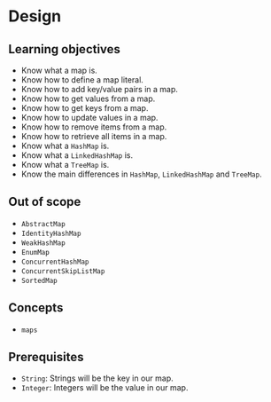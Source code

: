 # Design

## Learning objectives

- Know what a map is.
- Know how to define a map literal.
- Know how to add key/value pairs in a map.
- Know how to get values from a map.
- Know how to get keys from a map.
- Know how to update values in a map.
- Know how to remove items from a map.
- Know how to retrieve all items in a map.
- Know what a `HashMap` is.
- Know what a `LinkedHashMap` is.
- Know what a `TreeMap` is.
- Know the main differences in `HashMap`, `LinkedHashMap` and `TreeMap`.

## Out of scope

- `AbstractMap`
- `IdentityHashMap`
- `WeakHashMap`
- `EnumMap`
- `ConcurrentHashMap`
- `ConcurrentSkipListMap`
- `SortedMap`

## Concepts

- `maps`

## Prerequisites

- `String`: Strings will be the key in our map.
- `Integer`: Integers will be the value in our map.
